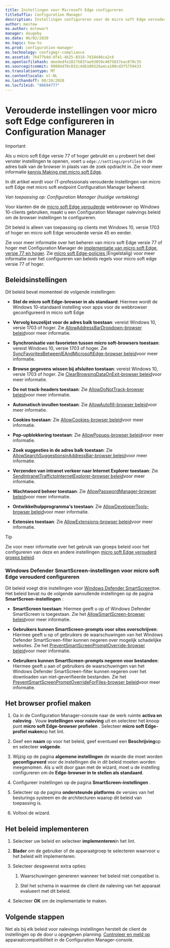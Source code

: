 ```yaml
---
title: Instellingen voor Microsoft Edge configureren
titleSuffix: Configuration Manager
description: Instellingen configureren voor de micro soft Edge verouderde webbrowser op Windows 10-clients
author: mestew
ms.author: mstewart
manager: dougeby
ms.date: 06/02/2020
ms.topic: how-to
ms.prod: configuration-manager
ms.technology: configmgr-compliance
ms.assetid: 76477b4d-df41-4b25-8318-7d18d46ca2c6
ms.openlocfilehash: deededfe18275837ae93859c4075837eac870c35
ms.sourcegitcommit: 99084d70c032c4db109328a4ca100cd3f5759433
ms.translationtype: MT
ms.contentlocale: nl-NL
ms.lasthandoff: 08/20/2020
ms.locfileid: "88694777"
---
```

# <a name="configure-microsoft-edge-legacy-settings-in-configuration-manager"></a>Verouderde instellingen voor micro soft Edge configureren in Configuration Manager

> [!IMPORTANT]
> Als u micro soft Edge versie 77 of hoger gebruikt en u probeert het deel venster instellingen te openen, voert u `edge://settings/profiles` in de adres balk van de browser in plaats van de zoek opdracht in. Zie voor meer informatie [kennis Making met micro soft Edge](https://support.microsoft.com/help/17171/microsoft-edge-get-to-know).
>
> In dit artikel wordt voor IT-professionals verouderde instellingen van micro soft Edge met micro soft endpoint Configuration Manager beheerd.

*Van toepassing op: Configuration Manager (huidige vertakking)*

<!-- 1357310 -->
Voor klanten die de [micro soft Edge verouderde](/microsoft-edge/deploy/) webbrowser op Windows 10-clients gebruiken, maakt u een Configuration Manager nalevings beleid om de browser instellingen te configureren.

Dit beleid is alleen van toepassing op clients met Windows 10, versie 1703 of hoger en micro soft Edge verouderde versie 45 en eerder. <!--511552-->

Zie voor meer informatie over het beheren van micro soft Edge versie 77 of hoger met Configuration Manager de [implementatie van micro soft Edge, versie 77 en hoger](../../apps/deploy-use/deploy-edge.md). Zie [micro soft Edge-policies (](/DeployEdge/microsoft-edge-policies)Engelstalig) voor meer informatie over het configureren van beleids regels voor micro soft edge versie 77 of hoger.

## <a name="policy-settings"></a>Beleidsinstellingen

Dit beleid bevat momenteel de volgende instellingen:

- **Stel de micro soft Edge-browser in als standaard**: Hiermee wordt de Windows 10-standaard instelling voor apps voor de webbrowser geconfigureerd in micro soft Edge

- **Vervolg keuzelijst voor de adres balk toestaan**: vereist Windows 10, versie 1703 of hoger. Zie [AllowAddressBarDropdown-browser beleid](/windows/client-management/mdm/policy-csp-browser#browser-allowaddressbardropdown)voor meer informatie.

- **Synchronisatie van favorieten tussen micro soft-browsers toestaan**: vereist Windows 10, versie 1703 of hoger. Zie [SyncFavoritesBetweenIEAndMicrosoftEdge-browser beleid](/windows/client-management/mdm/policy-csp-browser#browser-syncfavoritesbetweenieandmicrosoftedge)voor meer informatie.

- **Browse gegevens wissen bij afsluiten toestaan**: vereist Windows 10, versie 1703 of hoger. Zie [ClearBrowsingDataOnExit-browser beleid](/windows/client-management/mdm/policy-csp-browser#browser-clearbrowsingdataonexit)voor meer informatie.

- **Do not track-headers toestaan**: Zie [AllowDoNotTrack-browser beleid](/windows/client-management/mdm/policy-csp-browser#browser-allowdonottrack)voor meer informatie.

- **Automatisch invullen toestaan**: Zie [AllowAutofill-browser beleid](/windows/client-management/mdm/policy-csp-browser#browser-allowautofill)voor meer informatie.

- **Cookies toestaan**: Zie [AllowCookies-browser beleid](/windows/client-management/mdm/policy-csp-browser#browser-allowcookies)voor meer informatie.

- **Pop-upblokkering toestaan**: Zie [AllowPopups-browser beleid](/windows/client-management/mdm/policy-csp-browser#browser-allowpopups)voor meer informatie.

- **Zoek suggesties in de adres balk toestaan**: Zie [AllowSearchSuggestionsinAddressBar-browser beleid](/windows/client-management/mdm/policy-csp-browser#browser-allowsearchsuggestionsinaddressbar)voor meer informatie.

- **Verzenden van intranet verkeer naar Internet Explorer toestaan**: Zie [SendIntranetTraffictoInternetExplorer-browser beleid](/windows/client-management/mdm/policy-csp-browser#browser-sendintranettraffictointernetexplorer)voor meer informatie.

- **Wachtwoord beheer toestaan**: Zie [AllowPasswordManager-browser beleid](/windows/client-management/mdm/policy-csp-browser#browser-allowpasswordmanager)voor meer informatie.

- **Ontwikkelhulpprogramma's toestaan**: Zie [AllowDeveloperTools-browser beleid](/windows/client-management/mdm/policy-csp-browser#browser-allowdevelopertools)voor meer informatie.

- **Extensies toestaan**: Zie [AllowExtensions-browser beleid](/windows/client-management/mdm/policy-csp-browser#browser-allowextensions)voor meer informatie.

> [!TIP]
> Zie voor meer informatie over het gebruik van groeps beleid voor het configureren van deze en andere instellingen [micro soft Edge verouderd groeps beleid](/microsoft-edge/deploy/group-policies/).

### <a name="configure-windows-defender-smartscreen-settings-for-microsoft-edge-legacy"></a>Windows Defender SmartScreen-instellingen voor micro soft Edge verouderd configureren
<!--1353701-->
Dit beleid voegt drie instellingen voor [Windows Defender SmartScreen](/windows/security/threat-protection/microsoft-defender-smartscreen/microsoft-defender-smartscreen-overview)toe. Het beleid bevat nu de volgende aanvullende instellingen op de pagina **SmartScreen-instellingen** :

- **SmartScreen toestaan**: Hiermee geeft u op of Windows Defender SmartScreen is toegestaan. Zie het [AllowSmartScreen-browser beleid](/windows/client-management/mdm/policy-csp-browser#browser-allowsmartscreen)voor meer informatie.

- **Gebruikers kunnen SmartScreen-prompts voor sites overschrijven**: Hiermee geeft u op of gebruikers de waarschuwingen van het Windows Defender SmartScreen-filter kunnen negeren over mogelijk schadelijke websites. Zie het [PreventSmartScreenPromptOverride-browser beleid](/windows/client-management/mdm/policy-csp-browser#browser-preventsmartscreenpromptoverride)voor meer informatie.

- **Gebruikers kunnen SmartScreen-prompts negeren voor bestanden**: Hiermee geeft u aan of gebruikers de waarschuwingen van het Windows Defender SmartScreen-filter kunnen negeren over het downloaden van niet-geverifieerde bestanden. Zie het [PreventSmartScreenPromptOverrideForFiles-browser beleid](/windows/client-management/mdm/policy-csp-browser#browser-preventsmartscreenpromptoverrideforfiles)voor meer informatie.

## <a name="create-the-browser-profile"></a>Het browser profiel maken

1. Ga in de Configuration Manager-console naar de werk ruimte **activa en naleving** . Vouw **instellingen voor naleving** uit en selecteer het knoop punt **micro soft Edge-browser profielen** . Selecteer **micro soft Edge-profiel maken**op het lint.

2. Geef een **naam** op voor het beleid, geef eventueel een **Beschrijving**op en selecteer **volgende**.

3. Wijzig op de pagina **algemene instellingen** de waarde die moet worden **geconfigureerd** voor de instellingen die in dit beleid moeten worden meegenomen. Als u wilt door gaan met de wizard, moet u de instelling configureren om de **Edge-browser in te stellen als standaard**.

4. Configureer instellingen op de pagina **SmartScreen-instellingen** .

5. Selecteer op de pagina **ondersteunde platforms** de versies van het besturings systeem en de architecturen waarop dit beleid van toepassing is.

6. Voltooi de wizard.

## <a name="deploy-the-policy"></a>Het beleid implementeren

1. Selecteer uw beleid en selecteer **implementeren**in het lint.

2. **Blader** om de gebruiker of de apparaatgroep te selecteren waarvoor u het beleid wilt implementeren.

3. Selecteer desgewenst extra opties:

    1. Waarschuwingen genereren wanneer het beleid niet compatibel is.

    2. Stel het schema in waarmee de client de naleving van het apparaat evalueert met dit beleid.

4. Selecteer **OK** om de implementatie te maken.

## <a name="next-steps"></a>Volgende stappen

Net als bij elk beleid voor nalevings instellingen herstelt de client de instellingen op de door u opgegeven planning. [Controleer en meld op](monitor-compliance-settings.md) apparaatcompatibiliteit in de Configuration Manager-console.
